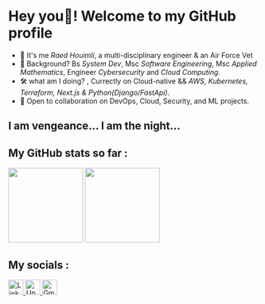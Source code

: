 #  Hey you🦇! Welcome to my GitHub profile

- 🦇 It's me *Raed Houimli*, a multi-disciplinary engineer & an Air Force Vet<br/>
- 🧠 Background? Bs *System Dev*, Msc *Software Engineering*, Msc *Applied Mathematics*, Engineer *Cybersecurity* and *Cloud Computing*.<br/>
- 🛠️ what am I doing? , Currectly on Cloud-native && *AWS, Kubernetes, Terraform, Next.js & Python(Django/FastApi)*.<br/>
- 🎯 Open to collaboration on DevOps, Cloud, Security, and ML projects.<br/>

## I am vengeance... I am the night...

## My GitHub stats so far :

<div>
  <img
    height="150em"
    src="https://github-readme-stats-eight-theta.vercel.app/api?username=houimliraed&show_icons=true&theme=algolia&include_all_commits=true&count_private=true"
  />
  <img
    height="150em"
    src="https://github-readme-stats-eight-theta.vercel.app/api/top-langs/?username=houimliraed&layout=compact&langs_count=8&theme=algolia"
  />
</div>

## My socials :

<div class="badges">
  <a
    href="https://www.linkedin.com/in/houimliraed/"
    target="_blank"
    rel="noreferrer"
  >
    <img
      height="30px"
      src="https://img.shields.io/badge/LinkedIn-0077B5?style=for-the-badge&logo=linkedin&logoColor=white"
      alt="LinkedIn Badge"
    />
  </a>
  <a
    href="https://www.upwork.com/freelancers/~01e4430391344411d1?mp_source=share"
    target="_blank"
    rel="noreferrer"
  >
    <img
      height="30px"
      src="https://img.shields.io/badge/UpWork-6FDA44?style=for-the-badge&logo=Upwork&logoColor=white"
      alt="Upwork Badge"
    />
  </a>
  <a
    href="mailto:houimliraed@engineergrid.com"
    target="_blank"
    rel="noreferrer"
  >
    <img
      height="30px"
      src="https://img.shields.io/badge/Gmail-D14836?style=for-the-badge&logo=gmail&logoColor=white"
      alt="Gmail Badge"
    />
  </a>
</div>

<!---
houimliraed/houimliraed is a ✨ special ✨ repository because its README.md (this file) appears on your GitHub profile.
You can click the Preview link to take a look at your changes.
--->
